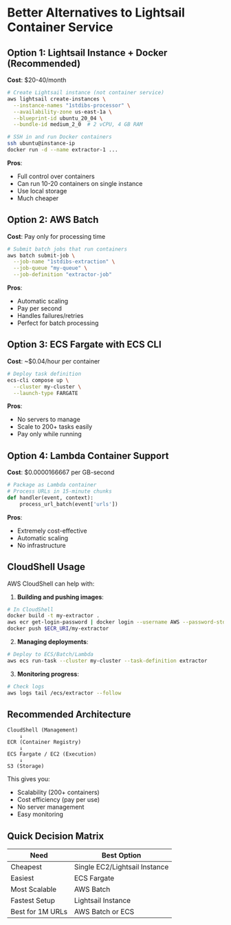 # Better Alternatives to Lightsail Container Service

## Option 1: Lightsail Instance + Docker (Recommended)
**Cost**: $20-40/month
```bash
# Create Lightsail instance (not container service)
aws lightsail create-instances \
  --instance-names "1stdibs-processor" \
  --availability-zone us-east-1a \
  --blueprint-id ubuntu_20_04 \
  --bundle-id medium_2_0  # 2 vCPU, 4 GB RAM

# SSH in and run Docker containers
ssh ubuntu@instance-ip
docker run -d --name extractor-1 ...
```

**Pros**:
- Full control over containers
- Can run 10-20 containers on single instance
- Use local storage
- Much cheaper

## Option 2: AWS Batch
**Cost**: Pay only for processing time
```bash
# Submit batch jobs that run containers
aws batch submit-job \
  --job-name "1stdibs-extraction" \
  --job-queue "my-queue" \
  --job-definition "extractor-job"
```

**Pros**:
- Automatic scaling
- Pay per second
- Handles failures/retries
- Perfect for batch processing

## Option 3: ECS Fargate with ECS CLI
**Cost**: ~$0.04/hour per container
```bash
# Deploy task definition
ecs-cli compose up \
  --cluster my-cluster \
  --launch-type FARGATE
```

**Pros**:
- No servers to manage
- Scale to 200+ tasks easily
- Pay only while running

## Option 4: Lambda Container Support
**Cost**: $0.0000166667 per GB-second
```python
# Package as Lambda container
# Process URLs in 15-minute chunks
def handler(event, context):
    process_url_batch(event['urls'])
```

**Pros**:
- Extremely cost-effective
- Automatic scaling
- No infrastructure

## CloudShell Usage

AWS CloudShell can help with:
1. **Building and pushing images**:
```bash
# In CloudShell
docker build -t my-extractor .
aws ecr get-login-password | docker login --username AWS --password-stdin $ECR_URI
docker push $ECR_URI/my-extractor
```

2. **Managing deployments**:
```bash
# Deploy to ECS/Batch/Lambda
aws ecs run-task --cluster my-cluster --task-definition extractor
```

3. **Monitoring progress**:
```bash
# Check logs
aws logs tail /ecs/extractor --follow
```

## Recommended Architecture

```
CloudShell (Management)
    ↓
ECR (Container Registry)
    ↓
ECS Fargate / EC2 (Execution)
    ↓
S3 (Storage)
```

This gives you:
- Scalability (200+ containers)
- Cost efficiency (pay per use)
- No server management
- Easy monitoring

## Quick Decision Matrix

| Need | Best Option |
|------|------------|
| Cheapest | Single EC2/Lightsail Instance |
| Easiest | ECS Fargate |
| Most Scalable | AWS Batch |
| Fastest Setup | Lightsail Instance |
| Best for 1M URLs | AWS Batch or ECS |
